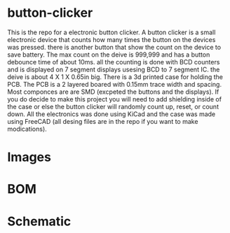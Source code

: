 # button-clicker
This is the repo for a electronic button clicker. A button clicker is a small electronic device that counts how many times the button on the devices was pressed. there is another button that show the count on the device to save battery. The max count on the deive is 999,999 and has a button debounce time of about 10ms. all the counting is done with BCD counters and is displayed on 7 segment displays usesing BCD to 7 segment IC. the deive is about 4 X 1 X 0.65in big. There is a 3d printed case for holding the PCB. The PCB is a 2 layered boared with 0.15mm trace width and spacing. Most componces are are SMD (excpeted the buttons and the displays). If you do decide to make this project you will need to add shielding inside of the case or else the button clicker will randomly count up, reset, or count down. All the electronics was done using KiCad and the case was made using FreeCAD (all desing files are in the repo if you want to make modications). 

# Images

# BOM

# Schematic




